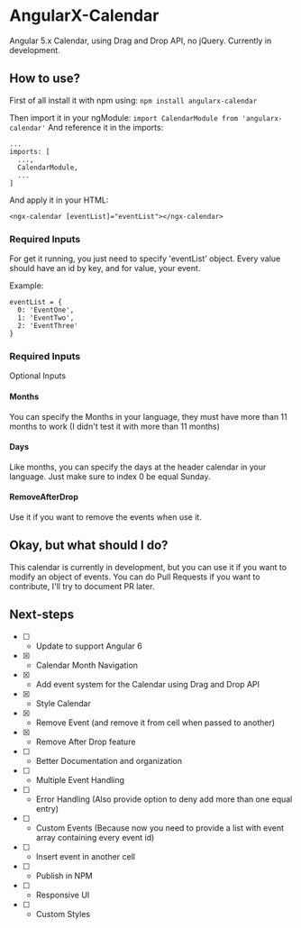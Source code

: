 # AngularX-Calendar

Angular 5.x Calendar, using Drag and Drop API, no jQuery.
Currently in development.

## How to use?
First of all install it with npm using:
```npm install angularx-calendar```

Then import it in your ngModule:
```import CalendarModule from 'angularx-calendar'```
And reference it in the imports:
```
...
imports: [
  ...,
  CalendarModule,
  ...
]
```
And apply it in your HTML:
```
<ngx-calendar [eventList]="eventList"></ngx-calendar>
```

### Required Inputs
For get it running, you just need to specify 'eventList' object. Every value should have an id by key, and for value, your event.

Example: 
```
eventList = {
  0: 'EventOne',
  1: 'EventTwo',
  2: 'EventThree'
}
```
### Required Inputs
Optional Inputs

#### Months
You can specify the Months in your language, they must have more than 11 months to work (I didn't test it with more than 11 months)

#### Days
Like months, you can specify the days at the header calendar in your language. Just make sure to index 0 be equal Sunday.

#### RemoveAfterDrop
Use it if you want to remove the events when use it.

## Okay, but what should I do?
This calendar is currently in development, but you can use it if you want to modify an object of events. You can do Pull Requests if you want to contribute, I'll try to document PR later.

## Next-steps
- [ ] - Update to support Angular 6
- [x] - Calendar Month Navigation
- [x] - Add event system for the Calendar using Drag and Drop API
- [x] - Style Calendar
- [x] - Remove Event (and remove it from cell when passed to another)
- [x] - Remove After Drop feature
- [ ] - Better Documentation and organization
- [ ] - Multiple Event Handling
- [ ] - Error Handling (Also provide option to deny add more than one equal entry)
- [ ] - Custom Events (Because now you need to provide a list with event array containing every event id)
- [ ] - Insert event in another cell
- [ ] - Publish in NPM
- [ ] - Responsive UI
- [ ] - Custom Styles
